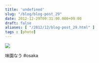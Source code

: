 ```yaml
---
title: 'undefined'
slug: "/blog/blog-post_29"
date: 2012-12-29T09:31:00.000+09:00
draft: false
aliases: [ "/2012/12/blog-post_29.html" ]
tags : [photo]
---
```


  
![](http://68.media.tumblr.com/46bb988133da8d3fe2180c9ffaab1906/tumblr_mfsabz6IyY1rwrdpxo1_1280.jpg)  

  
  

味園なう #osaka